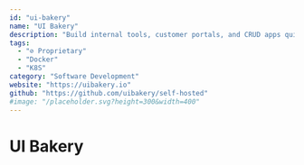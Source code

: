 ```yaml
---
id: "ui-bakery"
name: "UI Bakery"
description: "Build internal tools, customer portals, and CRUD apps quickly. Configure scheduled jobs and webhooks. Create structure and manage data through a GUI."
tags:
  - "⊘ Proprietary"
  - "Docker"
  - "K8S"
category: "Software Development"
website: "https://uibakery.io"
github: "https://github.com/uibakery/self-hosted"
#image: "/placeholder.svg?height=300&width=400"
---
```


# UI Bakery
